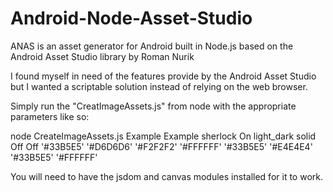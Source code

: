 Android-Node-Asset-Studio
=========================

ANAS is an asset generator for Android built in Node.js based on the Android Asset Studio library by Roman Nurik

I found myself in need of the features provide by the Android Asset Studio but I wanted a scriptable solution instead of relying on the web browser.

Simply run the "CreatImageAssets.js" from node with the appropriate parameters like so:

node CreateImageAssets.js Example Example sherlock On light_dark solid Off Off '#33B5E5' '#D6D6D6' '#F2F2F2' '#FFFFFF' '#33B5E5' '#E4E4E4' '#33B5E5' '#FFFFFF'

You will need to have the jsdom and canvas modules installed for it to work.
